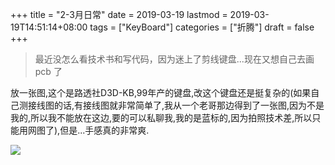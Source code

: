 +++
title = "2-3月日常"
date = 2019-03-19
lastmod = 2019-03-19T14:51:14+08:00
tags = ["KeyBoard"]
categories = ["折腾"]
draft = false
+++

> 最近没怎么看技术书和写代码，因为迷上了剪线键盘...现在又想自己去画 pcb 了

<!--more-->

放一张图,这个是路透社D3D-KB,99年产的键盘,改这个键盘还是挺复杂的(如果自己测接线图的话,有接线图就非常简单了,我从一个老哥那边得到了一张图,因为不是我的,所以我不能放在这边,要的可以私聊我,我的是蓝标的,因为拍照技术差,所以只能用网图了),但是...手感真的非常爽.

![](https://graph-bed-1256708472.cos.ap-chengdu.myqcloud.com/%E8%B7%AF%E9%80%8F%E7%A4%BE%E9%94%AE%E7%9B%98%E5%9B%BE.jpg)
